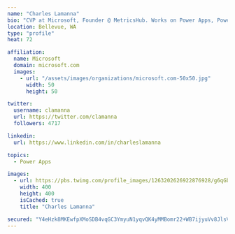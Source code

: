 ```yaml
---
name: "Charles Lamanna"
bio: "CVP at Microsoft, Founder @ MetricsHub. Works on Power Apps, Power Automate, Power Virtual Agent, Common Data Service and Dynamics 365."
location: Bellevue, WA
type: "profile"
heat: 72

affiliation:
  name: Microsoft
  domain: microsoft.com
  images:
    - url: "/assets/images/organizations/microsoft.com-50x50.jpg"
      width: 50
      height: 50

twitter:
  username: clamanna
  url: https://twitter.com/clamanna
  followers: 4717

linkedin:
  url: https://www.linkedin.com/in/charleslamanna

topics:
  - Power Apps

images:
  - url: https://pbs.twimg.com/profile_images/1263202626922876928/g6qGbHZ-_400x400.jpg
    width: 400
    height: 400
    isCached: true
    title: "Charles Lamanna"

secured: "Y4eHzk8MKEwfpXMoSDB4vqGC3YmyuN1yqvQK4yMMBomr22+WB7ijyuVv8JlsVFik0r9dFF+QUcWWW0uzBCWToNumGVENJDOeqcfiPHDIRAZXUlnfQois++lF80yeV4qvMcmpElvTE2Eu4p/vSKJtrd87zLmnsnpH4XmHyf8aleb1q51N6G6BQ0bXmvgVWlmG42WnarXPXgblVk3IH0DnSW6keU6cmYXoOOfpsbwkFiWG0RYWdamN6KdkEV/q8ZP3rsEKCeWzMzLd+/tryeMqUb3gUg1ewOMLT9ABS2BzuBIXTkSkk7r6nVzJs5QREo0lV+HADMsFyTgOwyaFBmZGiSuTG6/tvZIXeda7Cb+Q+umbo6F9mUbQ5Sy3jENYebd+Cit0xONMCdQ2CMFG9ZGH/AsWr9sarQ8UpcZt76AZKP0=;lwkUhLYEEHDyVYi6a556DQ=="
---
```


